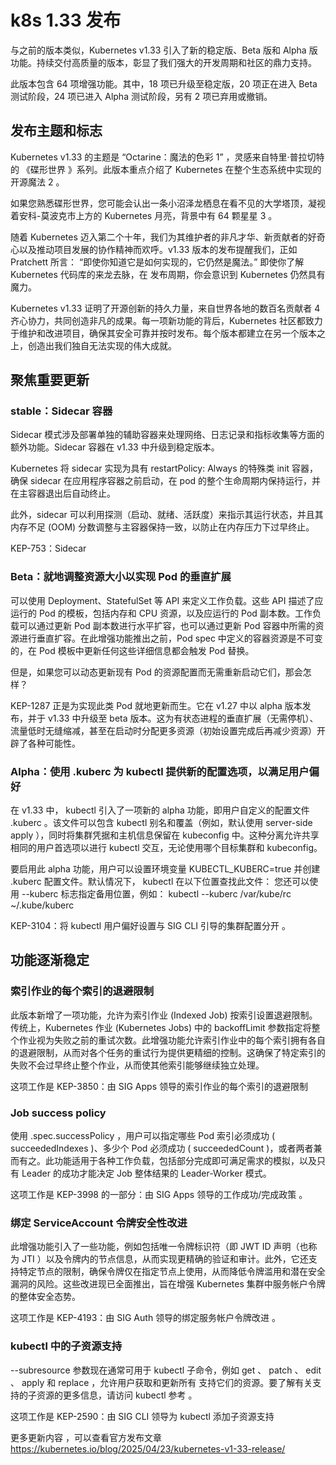 # k8s 1.33 发布

与之前的版本类似，Kubernetes v1.33 引入了新的稳定版、Beta 版和 Alpha 版功能。持续交付高质量的版本，彰显了我们强大的开发周期和社区的鼎力支持。

此版本包含 64 项增强功能。其中，18 项已升级至稳定版，20 项正在进入 Beta 测试阶段，24 项已进入 Alpha 测试阶段，另有 2 项已弃用或撤销。

## 发布主题和标志

Kubernetes v1.33 的主题是 “Octarine：魔法的色彩 1” ，灵感来自特里·普拉切特的 《碟形世界 》系列。此版本重点介绍了 Kubernetes 在整个生态系统中实现的开源魔法 2 。

如果您熟悉碟形世界，您可能会认出一条小沼泽龙栖息在看不见的大学塔顶，凝视着安科-莫波克市上方的 Kubernetes 月亮，背景中有 64 颗星星 3 。

随着 Kubernetes 迈入第二个十年，我们为其维护者的非凡才华、新贡献者的好奇心以及推动项目发展的协作精神而欢呼。v1.33 版本的发布提醒我们，正如 Pratchett 所言： “即使你知道它是如何实现的，它仍然是魔法。” 即使你了解 Kubernetes 代码库的来龙去脉，在 发布周期，你会意识到 Kubernetes 仍然具有魔力。

Kubernetes v1.33 证明了开源创新的持久力量，来自世界各地的数百名贡献者 4 齐心协力，共同创造非凡的成果。每一项新功能的背后，Kubernetes 社区都致力于维护和改进项目，确保其安全可靠并按时发布。每个版本都建立在另一个版本之上，创造出我们独自无法实现的伟大成就。


## 聚焦重要更新

### stable：Sidecar 容器

Sidecar 模式涉及部署单独的辅助容器来处理网络、日志记录和指标收集等方面的额外功能。Sidecar 容器在 v1.33 中升级到稳定版本。

Kubernetes 将 sidecar 实现为具有 restartPolicy: Always 的特殊类 init 容器，确保 sidecar 在应用程序容器之前启动，在 pod 的整个生命周期内保持运行，并在主容器退出后自动终止。

此外，sidecar 可以利用探测（启动、就绪、活跃度）来指示其运行状态，并且其内存不足 (OOM) 分数调整与主容器保持一致，以防止在内存压力下过早终止。

KEP-753：Sidecar

### Beta：就地调整资源大小以实现 Pod 的垂直扩展

可以使用 Deployment、StatefulSet 等 API 来定义工作负载。这些 API 描述了应运行的 Pod 的模板，包括内存和 CPU 资源，以及应运行的 Pod 副本数。工作负载可以通过更新 Pod 副本数进行水平扩容，也可以通过更新 Pod 容器中所需的资源进行垂直扩容。在此增强功能推出之前，Pod spec 中定义的容器资源是不可变的，在 Pod 模板中更新任何这些详细信息都会触发 Pod 替换。

但是，如果您可以动态更新现有 Pod 的资源配置而无需重新启动它们，那会怎样？

KEP-1287 正是为实现此类 Pod 就地更新而生。它在 v1.27 中以 alpha 版本发布，并于 v1.33 中升级至 beta 版本。这为有状态进程的垂直扩展（无需停机）、流量低时无缝缩减，甚至在启动时分配更多资源（初始设置完成后再减少资源）开辟了各种可能性。


### Alpha：使用 .kuberc 为 kubectl 提供新的配置选项，以满足用户偏好

在 v1.33 中， kubectl 引入了一项新的 alpha 功能，即用户自定义的配置文件 .kuberc 。该文件可以包含 kubectl 别名和覆盖（例如，默认使用 server-side apply ），同时将集群凭据和主机信息保留在 kubeconfig 中。这种分离允许共享相同的用户首选项以进行 kubectl 交互，无论使用哪个目标集群和 kubeconfig。


要启用此 alpha 功能，用户可以设置环境变量 KUBECTL_KUBERC=true 并创建 .kuberc 配置文件。默认情况下， kubectl 在以下位置查找此文件： 您还可以使用 --kuberc 标志指定备用位置，例如： kubectl --kuberc /var/kube/rc ~/.kube/kuberc


KEP-3104：将 kubectl 用户偏好设置与 SIG CLI 引导的集群配置分开 。

## 功能逐渐稳定

### 索引作业的每个索引的退避限制

此版本新增了一项功能，允许为索引作业 (Indexed Job) 按索引设置退避限制。传统上，Kubernetes 作业 (Kubernetes Jobs) 中的 backoffLimit 参数指定将整个作业视为失败之前的重试次数。此增强功能允许索引作业中的每个索引拥有各自的退避限制，从而对各个任务的重试行为提供更精细的控制。这确保了特定索引的失败不会过早终止整个作业，从而使其他索引能够继续独立处理。

这项工作是 KEP-3850：由 SIG Apps 领导的索引作业的每个索引的退避限制 

### Job success policy 

使用 .spec.successPolicy ，用户可以指定哪些 Pod 索引必须成功 ( succeededIndexes )、多少个 Pod 必须成功 ( succeededCount )，或者两者兼而有之。此功能适用于各种工作负载，包括部分完成即可满足需求的模拟，以及只有 Leader 的成功才能决定 Job 整体结果的 Leader-Worker 模式。

这项工作是 KEP-3998 的一部分：由 SIG Apps 领导的工作成功/完成政策 。

### 绑定 ServiceAccount 令牌安全性改进 

此增强功能引入了一些功能，例如包括唯一令牌标识符（即 JWT ID 声明（也称为 JTI ）以及令牌内的节点信息，从而实现更精确的验证和审计。此外，它还支持特定节点的限制，确保令牌仅在指定节点上使用，从而降低令牌滥用和潜在安全漏洞的风险。这些改进现已全面推出，旨在增强 Kubernetes 集群中服务帐户令牌的整体安全态势。

这项工作是 KEP-4193：由 SIG Auth 领导的绑定服务帐户令牌改进 。

### kubectl 中的子资源支持

--subresource 参数现在通常可用于 kubectl 子命令，例如 get 、 patch 、 edit 、 apply 和 replace ，允许用户获取和更新所有 支持它们的资源。要了解有关支持的子资源的更多信息，请访问 kubectl 参考 。


这项工作是 KEP-2590：由 SIG CLI 领导为 kubectl 添加子资源支持 


更多更新内容 ，可以查看官方发布文章  https://kubernetes.io/blog/2025/04/23/kubernetes-v1-33-release/
